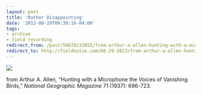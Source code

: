 ```yaml
---
layout: post 
title: 'Rather Disappointing' 
date: '2013-08-29T09:30:16-04:00' 
tags: 
- archive 
- field recording 
redirect_from: /post/59678133955/from-arthur-a-allen-hunting-with-a-microphone/
redirect_to: http://fieldnoise.com/08-29-2013/from-arthur-a-allen-hunting-with-a-microphone
---
```


![](http://d.pr/65fN+)

from Arthur A. Allen, “Hunting with a Microphone the Voices of Vanishing Birds,” *National Geographic Magazine* 71 (1937): 696-723.

